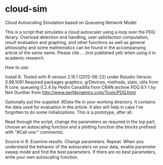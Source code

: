 # cloud-sim
Cloud Autoscaling Simulation based on Queueing Network Model

This is a script that simulates a cloud autoscaler using a loop over the PDQ library. Overload detection and handling, user satisfaction computation, result evaluation and graphing, and other functions as well as general philosophy and some mathematics can be found in the accompanying article of the same name. Please cite ... (not published yet) when using it in academic research.

How to use:

Install R. Tested with R version 2.15.1 (2012-06-22) under Rstudio Version 0.98.1091
Required packages graphics, grDevices, methods, stats, utils from R core;
queueing 0.2.4 by Pedro Canadilla from CRAN archive
PDQ 6.1-1 by Neil Gunther from http://www.perfdynamics.com/Tools/PDQ.html

Optionally put the supplied .RData file in your working directory. It contains the data used for evaluation in the article.
It also will help in case I've forgotten to do some initializations. This is a prototype, after all.

Read through the script, change the parameters as required in the top part, choose an autoscaling function and a plotting function (the blocks prefixed with "#Call one:" comments).

Source in R.
Examine results. Change parameters. Repeat.
When you understand the behavior of the autoscalers on your data, enable parameter sweep mode and find the best parameters.
If there are no best parameters, write your own autoscaling function.
